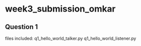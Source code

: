 # week3_submission_omkar

## Question 1
files included: q1_hello_world_talker.py q1_hello_world_listener.py
